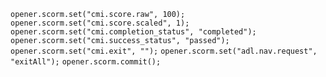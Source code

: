 `opener.scorm.set("cmi.score.raw", 100);`
`opener.scorm.set("cmi.score.scaled", 1);`
`opener.scorm.set("cmi.completion_status", "completed");`
`opener.scorm.set("cmi.success_status", "passed");`
`opener.scorm.set("cmi.exit", "");`
`opener.scorm.set("adl.nav.request", "exitAll");`
`opener.scorm.commit();`
